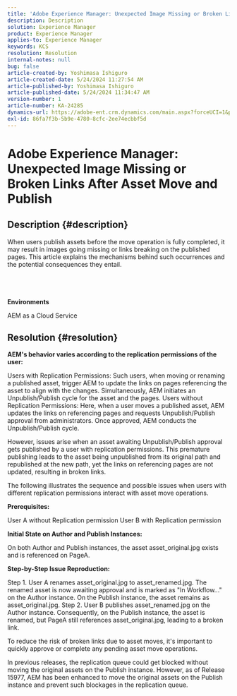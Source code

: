 ```yaml
---
title: 'Adobe Experience Manager: Unexpected Image Missing or Broken Links After Asset Move and Publish'
description: Description
solution: Experience Manager
product: Experience Manager
applies-to: Experience Manager
keywords: KCS
resolution: Resolution
internal-notes: null
bug: false
article-created-by: Yoshimasa Ishiguro
article-created-date: 5/24/2024 11:27:54 AM
article-published-by: Yoshimasa Ishiguro
article-published-date: 5/24/2024 11:34:47 AM
version-number: 1
article-number: KA-24285
dynamics-url: https://adobe-ent.crm.dynamics.com/main.aspx?forceUCI=1&pagetype=entityrecord&etn=knowledgearticle&id=058dd2a2-c019-ef11-9f89-6045bd0298d4
exl-id: 86fa7f3b-5b9e-4780-8cfc-2ee74ecbbf5d
---
```

# Adobe Experience Manager: Unexpected Image Missing or Broken Links After Asset Move and Publish

## Description {#description}

When users publish assets before the move operation is fully completed, it may result in images going missing or links breaking on the published pages. This article explains the mechanisms behind such occurrences and the potential consequences they entail.<br><br> <br><br><br>
<b>Environments</b>

AEM as a Cloud Service


## Resolution {#resolution}


<b>AEM's behavior varies according to the replication permissions of the user:</b>

Users with Replication Permissions: Such users, when moving or renaming a published asset, trigger AEM to update the links on pages referencing the asset to align with the changes. Simultaneously, AEM initiates an Unpublish/Publish cycle for the asset and the pages.
Users without Replication Permissions: Here, when a user moves a published asset, AEM updates the links on referencing pages and requests Unpublish/Publish approval from administrators. Once approved, AEM conducts the Unpublish/Publish cycle.

However, issues arise when an asset awaiting Unpublish/Publish approval gets published by a user with replication permissions. This premature publishing leads to the asset being unpublished from its original path and republished at the new path, yet the links on referencing pages are not updated, resulting in broken links.

The following illustrates the sequence and possible issues when users with different replication permissions interact with asset move operations.

<b>Prerequisites:</b>

User A without Replication permission
User B with Replication permission

<b>Initial State on Author and Publish Instances:</b>

On both Author and Publish instances, the asset asset_original.jpg exists and is referenced on PageA.

<b>Step-by-Step Issue Reproduction:</b>

Step 1. User A renames asset_original.jpg to asset_renamed.jpg. The renamed asset is now awaiting approval and is marked as "In Workflow..." on the Author instance. On the Publish instance, the asset remains as asset_original.jpg.
Step 2. User B publishes asset_renamed.jpg on the Author instance. Consequently, on the Publish instance, the asset is renamed, but PageA still references asset_original.jpg, leading to a broken link.

To reduce the risk of broken links due to asset moves, it's important to quickly approve or complete any pending asset move operations.

In previous releases, the replication queue could get blocked without moving the original assets on the Publish instance. However, as of Release 15977, AEM has been enhanced to move the original assets on the Publish instance and prevent such blockages in the replication queue.

